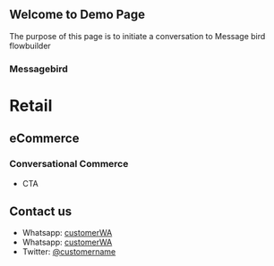 ## Welcome to Demo Page

The purpose of this page is to initiate a conversation to Message bird flowbuilder

### Messagebird


# Retail 
## eCommerce
### Conversational Commerce

- CTA

## Contact us

- Whatsapp: [customerWA](https://wa.me/919819314600?text=I'm%20want%20to%20know%20more%20details%20about%20this%20bike)
- Whatsapp: [customerWA](https://wa.me/919819314600?text=I'm%20interested%20in%20your%20car%20for%20sale)
- Twitter: [@customername](https://twitter.com/customername)

<script>
  !function(){var analytics=window.analytics=window.analytics||[];if(!analytics.initialize)if(analytics.invoked)window.console&&console.error&&console.error("Segment snippet included twice.");else{analytics.invoked=!0;analytics.methods=["trackSubmit","trackClick","trackLink","trackForm","pageview","identify","reset","group","track","ready","alias","debug","page","once","off","on","addSourceMiddleware","addIntegrationMiddleware","setAnonymousId","addDestinationMiddleware"];analytics.factory=function(e){return function(){var t=Array.prototype.slice.call(arguments);t.unshift(e);analytics.push(t);return analytics}};for(var e=0;e<analytics.methods.length;e++){var key=analytics.methods[e];analytics[key]=analytics.factory(key)}analytics.load=function(key,e){var t=document.createElement("script");t.type="text/javascript";t.async=!0;t.src="https://cdn.segment.com/analytics.js/v1/" + key + "/analytics.min.js";var n=document.getElementsByTagName("script")[0];n.parentNode.insertBefore(t,n);analytics._loadOptions=e};analytics._writeKey="GpuFoO5gTtzGjYtscaqW5TNmCnBHa6AU";;analytics.SNIPPET_VERSION="4.15.3";
  analytics.load("GpuFoO5gTtzGjYtscaqW5TNmCnBHa6AU");
  analytics.page();
  }}();
</script>

<script>  var MessageBirdChatWidgetSettings = {     widgetId: '3c3f8dff-1dca-4123-8c01-4e3dc08a75a3',     initializeOnLoad: true,   };  !function(){"use strict";if(Boolean(document.getElementById("live-chat-widget-script")))console.error("MessageBirdChatWidget: Snippet loaded twice on page");else{var e,t;window.MessageBirdChatWidget={},window.MessageBirdChatWidget.queue=[];for(var i=["init","setConfig","toggleChat","identify","hide","on","shutdown"],n=function(){var e=i[d];window.MessageBirdChatWidget[e]=function(){for(var t=arguments.length,i=new Array(t),n=0;n<t;n++)i[n]=arguments[n];window.MessageBirdChatWidget.queue.push([[e,i]])}},d=0;d<i.length;d++)n();var a=(null===(e=window)||void 0===e||null===(t=e.MessageBirdChatWidgetSettings)||void 0===t?void 0:t.widgetId)||"",o=function(){var e,t=document.createElement("script");t.type="text/javascript",t.src="https://livechat.messagebird.com/bootstrap.js?widgetId=".concat(a),t.async=!0,t.id="live-chat-widget-script";var i=document.getElementsByTagName("script")[0];null==i||null===(e=i.parentNode)||void 0===e||e.insertBefore(t,i)};"complete"===document.readyState?o():window.attachEvent?window.attachEvent("onload",o):window.addEventListener("load",o,!1)}}();</script>
